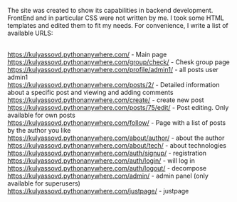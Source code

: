 The site was created to show its capabilities in backend development. FrontEnd and in particular CSS were not written by me. I took some HTML templates and edited them to fit my needs. 
For convenience, I write a list of available URLS:

<br>https://kulyassovd.pythonanywhere.com/ - Main page
<br>https://kulyassovd.pythonanywhere.com/group/check/ - Chesk group page
<br>https://kulyassovd.pythonanywhere.com/profile/admin1/ - all posts user admin1
<br>https://kulyassovd.pythonanywhere.com/posts/2/ - Detailed information about a specific post and viewing and adding comments
<br>https://kulyassovd.pythonanywhere.com/create/ - create new post
<br>https://kulyassovd.pythonanywhere.com/posts/75/edit/ - Post editing. Only available for own posts
<br>https://kulyassovd.pythonanywhere.com/follow/ - Page with a list of posts by the author you like
<br>https://kulyassovd.pythonanywhere.com/about/author/ - about the author
<br>https://kulyassovd.pythonanywhere.com/about/tech/ - about technologies
<br>https://kulyassovd.pythonanywhere.com/auth/signup/ - registration
<br>https://kulyassovd.pythonanywhere.com/auth/login/ - will log in
<br>https://kulyassovd.pythonanywhere.com/auth/logout/ - decompose
<br>https://kulyassovd.pythonanywhere.com/admin/ - admin panel (only available for superusers)
<br>https://kulyassovd.pythonanywhere.com/justpage/ - justpage

